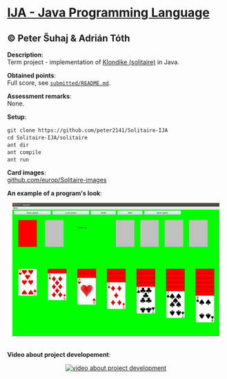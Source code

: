 # [IJA - Java Programming Language](https://www.fit.vutbr.cz/study/courses/index.php.en?id=11446)

## © Peter Šuhaj & Adrián Tóth

**Description**:<br>
Term project - implementation of [Klondike (solitaire)](https://goo.gl/Qe3G4B) in Java.

**Obtained points**:<br>
Full score, see [`submitted/README.md`](https://github.com/peter2141/Solitaire-IJA/blob/master/submitted/README.md).

**Assessment remarks**:<br>
None.

**Setup**:
~~~txt
git clone https://github.com/peter2141/Solitaire-IJA
cd Solitaire-IJA/solitaire
ant dir
ant compile
ant run
~~~

**Card images**:<br>
[github.com/europ/Solitaire-images](https://github.com/europ/Solitaire-images)

**An example of a program's look**:<br>

<div align="center">
  <a href="https://github.com/peter2141/Solitaire-IJA/blob/master/Solitaire.png">
    <img src="https://raw.githubusercontent.com/peter2141/Solitaire-IJA/master/Solitaire.png" alt="an example of a program's look" width="480">
  </a>
</div>

<br>

**Video about project developement**:<br>

<div align="center">
  <a href="http://www.youtube.com/watch?v=dqVucAeml1M">
    <img src="http://img.youtube.com/vi/dqVucAeml1M/0.jpg" alt="video about project development">
  </a>
</div>
